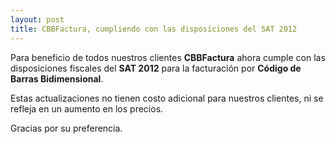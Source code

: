 ```yaml
---
layout: post
title: CBBFactura, cumpliendo con las disposiciones del SAT 2012
---
```

Para beneficio de todos nuestros clientes **CBBFactura** ahora cumple con las disposiciones fiscales del **SAT 2012** para la facturación por **Código de Barras Bidimensional**.

Estas actualizaciones no tienen costo adicional para nuestros clientes, ni se refleja en un aumento en los precios.

Gracias por su preferencia.
